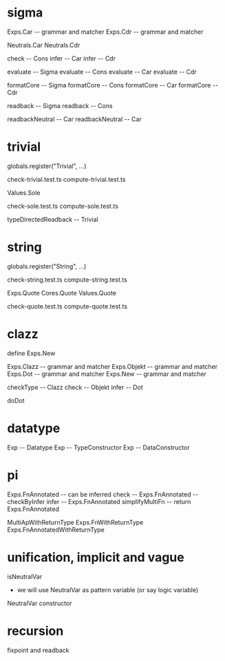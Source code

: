 # sigma

Exps.Car -- grammar and matcher
Exps.Cdr -- grammar and matcher

Neutrals.Car
Neutrals.Cdr

check -- Cons
infer -- Car
infer -- Cdr

evaluate -- Sigma
evaluate -- Cons
evaluate -- Car
evaluate -- Cdr

formatCore -- Sigma
formatCore -- Cons
formatCore -- Car
formatCore -- Cdr

readback -- Sigma
readback -- Cons

readbackNeutral -- Car
readbackNeutral -- Car

# trivial

globals.register("Trivial", ...)

check-trivial.test.ts
compute-trivial.test.ts

Values.Sole

check-sole.test.ts
compute-sole.test.ts

typeDirectedReadback -- Trivial

# string

globals.register("String", ...)

check-string.test.ts
compute-string.test.ts

Exps.Quote
Cores.Quote
Values.Quote

check-quote.test.ts
compute-quote.test.ts

# clazz

define Exps.New

Exps.Clazz -- grammar and matcher
Exps.Objekt -- grammar and matcher
Exps.Dot -- grammar and matcher
Exps.New -- grammar and matcher

checkType -- Clazz
check -- Objekt
infer -- Dot

doDot

# datatype

Exp -- Datatype
Exp -- TypeConstructor
Exp -- DataConstructor

# pi

Exps.FnAnnotated -- can be inferred
check -- Exps.FnAnnotated -- checkByInfer
infer -- Exps.FnAnnotated
simplifyMultiFn -- return Exps.FnAnnotated

MultiApWithReturnType
Exps.FnWithReturnType
Exps.FnAnnotatedWithReturnType

# unification, implicit and vague

isNeutralVar

- we will use NeutralVar as pattern variable (or say logic variable)

NeutralVar constructor

# recursion

fixpoint and readback
